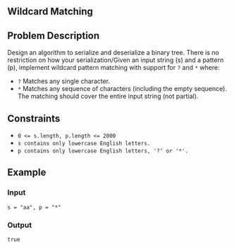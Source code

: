 ## Wildcard Matching

## Problem Description
Design an algorithm to serialize and deserialize a binary tree. There is no restriction on how your serialization/Given an input string (s) and a pattern (p), implement wildcard pattern matching with support for `?` and `*` where:

- `?` Matches any single character.
- `*` Matches any sequence of characters (including the empty sequence).
The matching should cover the entire input string (not partial).

## Constraints
- `0 <= s.length, p.length <= 2000`
- `s contains only lowercase English letters.`
- `p contains only lowercase English letters, '?' or '*'.`

## Example 
### Input 
`s = "aa", p = "*"`

### Output 
`true`

